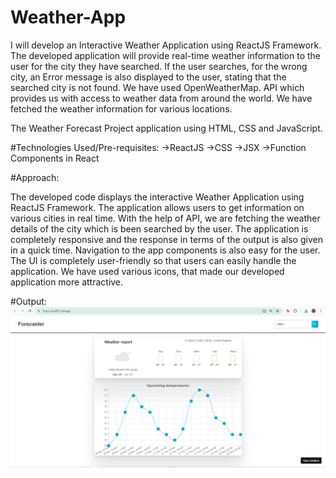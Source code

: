 # Weather-App

I will develop an Interactive Weather Application using ReactJS Framework. The developed application will provide real-time weather information to the user for the city they have searched. If the user searches, for the wrong city, an Error message is also displayed to the user, stating that the searched city is not found. We have used OpenWeatherMap. API which provides us with access to weather data from around the world. We have fetched the weather information for various locations.

The Weather Forecast Project application using HTML, CSS and JavaScript.

#Technologies Used/Pre-requisites:
->ReactJS
->CSS
->JSX
->Function Components in React

#Approach:

The developed code displays the interactive Weather Application using ReactJS Framework. The application allows users to get information on various cities in real time. With the help of API, we are fetching the weather details of the city which is been searched by the user. The application is completely responsive and the response in terms of the output is also given in a quick time. Navigation to the app components is also easy for the user. The UI is completely user-friendly so that users can easily handle the application. We have used various icons, that made our developed application more attractive.

#Output:
![image alt](https://github.com/Tanish-77/Weather-App/blob/6d9f85b299f6f88216a67a62ec5fbda830f8f825/Capture.JPG)
